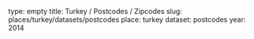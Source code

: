 type: empty
title: Turkey / Postcodes / Zipcodes
slug: places/turkey/datasets/postcodes
place: turkey
dataset: postcodes
year: 2014
